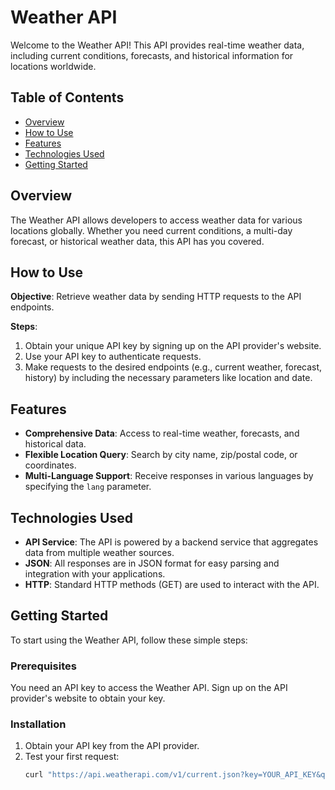 # Weather API

Welcome to the Weather API! This API provides real-time weather data, including current conditions, forecasts, and historical information for locations worldwide.

## Table of Contents
- [Overview](#overview)
- [How to Use](#how-to-use)
- [Features](#features)
- [Technologies Used](#technologies-used)
- [Getting Started](#getting-started)

## Overview
The Weather API allows developers to access weather data for various locations globally. Whether you need current conditions, a multi-day forecast, or historical weather data, this API has you covered.

## How to Use
**Objective**: Retrieve weather data by sending HTTP requests to the API endpoints.

**Steps**:
1. Obtain your unique API key by signing up on the API provider's website.
2. Use your API key to authenticate requests.
3. Make requests to the desired endpoints (e.g., current weather, forecast, history) by including the necessary parameters like location and date.

## Features
- **Comprehensive Data**: Access to real-time weather, forecasts, and historical data.
- **Flexible Location Query**: Search by city name, zip/postal code, or coordinates.
- **Multi-Language Support**: Receive responses in various languages by specifying the `lang` parameter.

## Technologies Used
- **API Service**: The API is powered by a backend service that aggregates data from multiple weather sources.
- **JSON**: All responses are in JSON format for easy parsing and integration with your applications.
- **HTTP**: Standard HTTP methods (GET) are used to interact with the API.

## Getting Started
To start using the Weather API, follow these simple steps:

### Prerequisites
You need an API key to access the Weather API. Sign up on the API provider's website to obtain your key.

### Installation
1. Obtain your API key from the API provider.
2. Test your first request:
   ```bash
   curl "https://api.weatherapi.com/v1/current.json?key=YOUR_API_KEY&q=London"
